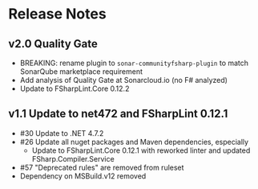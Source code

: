 # Release Notes

## v2.0 Quality Gate

- BREAKING: rename plugin to `sonar-communityfsharp-plugin` to match SonarQube marketplace requirement
- Add analysis of Quality Gate at Sonarcloud.io (no F# analyzed)
- Update to FSharpLint.Core 0.12.2

## v1.1 Update to net472 and FSharpLint 0.12.1

- #30 Update to .NET 4.7.2
- #26 Update all nuget packages and Maven dependencies, especially
  - Update to FSharpLint.Core 0.12.1 with reworked linter and updated FSharp.Compiler.Service
- #57 "Deprecated rules" are removed from ruleset
- Dependency on MSBuild.v12 removed
